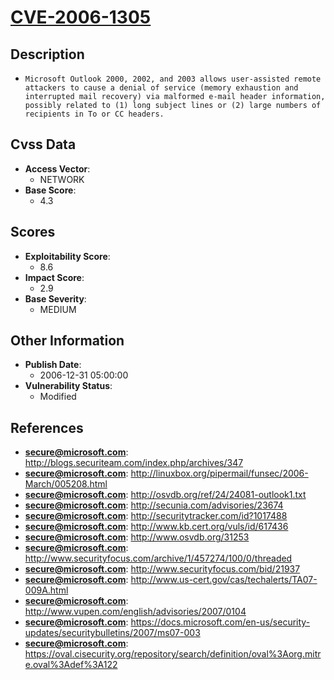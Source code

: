 
# [CVE-2006-1305](https://cve.mitre.org/cgi-bin/cvename.cgi?name=CVE-2006-1305)

## Description

- `Microsoft Outlook 2000, 2002, and 2003 allows user-assisted remote attackers to cause a denial of service (memory exhaustion and interrupted mail recovery) via malformed e-mail header information, possibly related to (1) long subject lines or (2) large numbers of recipients in To or CC headers.`

## Cvss Data

- **Access Vector**:
  - NETWORK
- **Base Score**:
  - 4.3

## Scores

- **Exploitability Score**:
  - 8.6
- **Impact Score**:
  - 2.9
- **Base Severity**:
  - MEDIUM

## Other Information

- **Publish Date**:
  - 2006-12-31 05:00:00
- **Vulnerability Status**:
  - Modified

## References

- **secure@microsoft.com**: http://blogs.securiteam.com/index.php/archives/347
- **secure@microsoft.com**: http://linuxbox.org/pipermail/funsec/2006-March/005208.html
- **secure@microsoft.com**: http://osvdb.org/ref/24/24081-outlook1.txt
- **secure@microsoft.com**: http://secunia.com/advisories/23674
- **secure@microsoft.com**: http://securitytracker.com/id?1017488
- **secure@microsoft.com**: http://www.kb.cert.org/vuls/id/617436
- **secure@microsoft.com**: http://www.osvdb.org/31253
- **secure@microsoft.com**: http://www.securityfocus.com/archive/1/457274/100/0/threaded
- **secure@microsoft.com**: http://www.securityfocus.com/bid/21937
- **secure@microsoft.com**: http://www.us-cert.gov/cas/techalerts/TA07-009A.html
- **secure@microsoft.com**: http://www.vupen.com/english/advisories/2007/0104
- **secure@microsoft.com**: https://docs.microsoft.com/en-us/security-updates/securitybulletins/2007/ms07-003
- **secure@microsoft.com**: https://oval.cisecurity.org/repository/search/definition/oval%3Aorg.mitre.oval%3Adef%3A122

